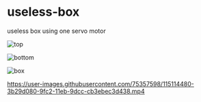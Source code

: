 
# useless-box
useless box using one servo motor

![top](https://user-images.githubusercontent.com/75357598/115114708-43364000-9fc3-11eb-8e6d-0cbcf9d688f6.png)

![bottom](https://user-images.githubusercontent.com/75357598/115114653-0702df80-9fc3-11eb-82ab-9247e6bc6447.png)

![box](https://user-images.githubusercontent.com/75357598/115114663-108c4780-9fc3-11eb-8d2a-8724eee7962e.png)

https://user-images.githubusercontent.com/75357598/115114480-3b29d080-9fc2-11eb-9dcc-cb3ebec3d438.mp4
